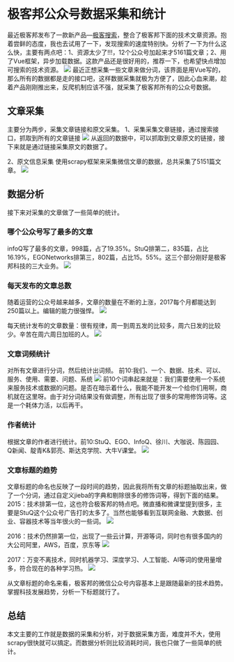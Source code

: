 # 极客邦公众号数据采集和统计
最近极客邦发布了一款新产品—[极客搜索](http://s.geekbang.org/)，整合了极客邦下面的技术文章资源。抱着尝鲜的态度，我也去试用了一下，发现搜索的速度特别快。分析了一下为什么这么快，主要有两点吧：1、资源太少了!!!，12个公众号加起来才5161篇文章；2、用了Vue框架，异步加载数据。这款产品还是很好用的，推荐一下，也希望快点增加可搜索的技术资源。
![](%E6%9E%81%E5%AE%A2%E9%82%A6%E5%85%AC%E4%BC%97%E5%8F%B7%E6%95%B0%E6%8D%AE%E9%87%87%E9%9B%86%E5%92%8C%E7%BB%9F%E8%AE%A1/7CE5A262-309D-4A15-BFF9-62CB3A5FCE51.png)
最近正想采集一些文章来做分词，该界面是用Vue写的，那么所有的数据都是走的接口吧，这样数据采集就极为方便了，因此心血来潮，趁着产品刚刚推出来，反爬机制应该不强，就采集了极客邦所有的公众号数据。

## 文章采集
主要分为两步，采集文章链接和原文采集。
1、采集采集文章链接，通过搜索接口，抓取到所有的文章链接
![](%E6%9E%81%E5%AE%A2%E9%82%A6%E5%85%AC%E4%BC%97%E5%8F%B7%E6%95%B0%E6%8D%AE%E9%87%87%E9%9B%86%E5%92%8C%E7%BB%9F%E8%AE%A1/4720167F-6426-492E-82EE-BF48E52824B1.png)
从返回的数据中，可以抓取到文章原文的链接，接下来就是通过链接采集原文的数据了。

2、原文信息采集
使用scrapy框架来采集微信文章的数据，总共采集了5151篇文章。
![](%E6%9E%81%E5%AE%A2%E9%82%A6%E5%85%AC%E4%BC%97%E5%8F%B7%E6%95%B0%E6%8D%AE%E9%87%87%E9%9B%86%E5%92%8C%E7%BB%9F%E8%AE%A1/FB072521-8394-4E46-B1DE-476C82F51CF9.png)

## 数据分析
接下来对采集的文章做了一些简单的统计。

### 哪个公众号写了最多的文章
infoQ写了最多的文章，998篇，占了19.35%。StuQ排第二，835篇，占比16.19%，EGONetworks排第三，802篇，占比15。55%。这三个部分刚好是极客邦科技的三大业务。
![](%E6%9E%81%E5%AE%A2%E9%82%A6%E5%85%AC%E4%BC%97%E5%8F%B7%E6%95%B0%E6%8D%AE%E9%87%87%E9%9B%86%E5%92%8C%E7%BB%9F%E8%AE%A1/FC128F3A-B579-4684-841E-1459AC125B78.png)

### 每天发布的文章总数
随着运营的公众号越来越多，文章的数量在不断的上涨，2017每个月都能达到250篇以上。编辑的能力很强悍。
![](%E6%9E%81%E5%AE%A2%E9%82%A6%E5%85%AC%E4%BC%97%E5%8F%B7%E6%95%B0%E6%8D%AE%E9%87%87%E9%9B%86%E5%92%8C%E7%BB%9F%E8%AE%A1/FB2E0462-3799-41F8-A73A-300299A0B0A5.png)

每天统计发布的文章数量：很有规律，周一到周五发的比较多，周六日发的比较少。辛苦在周六周日加班的人。
![](%E6%9E%81%E5%AE%A2%E9%82%A6%E5%85%AC%E4%BC%97%E5%8F%B7%E6%95%B0%E6%8D%AE%E9%87%87%E9%9B%86%E5%92%8C%E7%BB%9F%E8%AE%A1/09FF5428-1082-4F78-A57C-C5A4DAC0B4E4.png)

### 文章词频统计
对所有文章进行分词，然后统计出词频。
前10:我们、一个、数据、技术、可以、服务、使用、需要、问题、系统
![](%E6%9E%81%E5%AE%A2%E9%82%A6%E5%85%AC%E4%BC%97%E5%8F%B7%E6%95%B0%E6%8D%AE%E9%87%87%E9%9B%86%E5%92%8C%E7%BB%9F%E8%AE%A1/3B9999B8-D1BA-4CE6-AD41-0355CC13C101.png)
前10个词串起来就是：我们需要使用一个系统来服务技术或数据的问题。是否在暗示着什么，我能不能开发一个给你们用啊，商机就在这里呀。由于对分词结果没有做调整，所有出现了很多的常用修饰词等。这是一个耗体力活，以后再干。

### 作者统计
根据文章的作者进行统计。前10:StuQ、EGO、InfoQ、徐川、大咖说、陈园园、Q新闻、靛青K&郭亮、斯达克学院、大牛V课堂。
![](%E6%9E%81%E5%AE%A2%E9%82%A6%E5%85%AC%E4%BC%97%E5%8F%B7%E6%95%B0%E6%8D%AE%E9%87%87%E9%9B%86%E5%92%8C%E7%BB%9F%E8%AE%A1/9A0300F8-D359-4270-86AC-73747D14C0C6.png)


### 文章标题的趋势
文章标题的命名也反映了一段时间的趋势，因此我将所有文章的标题抽取出来，做了一个分词，通过自定义jieba的字典和剔除很多的修饰词等，得到下面的结果。
2015：技术排第一位，这也符合极客邦的特点吧。微直播和微课堂提到很多，主要是StuQ这个公众号广告打的太多了。当然也能够看到互联网金融、大数据、创业、容器技术等当年很火的一些词。
![](%E6%9E%81%E5%AE%A2%E9%82%A6%E5%85%AC%E4%BC%97%E5%8F%B7%E6%95%B0%E6%8D%AE%E9%87%87%E9%9B%86%E5%92%8C%E7%BB%9F%E8%AE%A1/F718BB54-0395-42FA-9A32-CB9D4E3AE8CA.png)

2016：技术仍然排第一位，出现了一些云计算，开源等词，同时也有很多国内的大公司阿里，AWS，百度，京东等
![](%E6%9E%81%E5%AE%A2%E9%82%A6%E5%85%AC%E4%BC%97%E5%8F%B7%E6%95%B0%E6%8D%AE%E9%87%87%E9%9B%86%E5%92%8C%E7%BB%9F%E8%AE%A1/5C8137D5-D063-4991-BA22-06965ABF76D9.png)

2017：万变不离技术，同时机器学习、深度学习、人工智能、AI等词的使用量增多，符合现在的各种学习热。
![](%E6%9E%81%E5%AE%A2%E9%82%A6%E5%85%AC%E4%BC%97%E5%8F%B7%E6%95%B0%E6%8D%AE%E9%87%87%E9%9B%86%E5%92%8C%E7%BB%9F%E8%AE%A1/9C0EAEC3-3461-40E9-9F68-7508E6EBF818.png)

从文章标题的命名来看，极客邦的微信公众号内容基本上是跟随最新的技术趋势。掌握科技发展趋势，分析一下标题就行了。

## 总结
本文主要的工作就是数据的采集和分析，对于数据采集方面，难度并不大，使用scrapy很快就可以搞定。而数据分析则比较消耗时间，我也只做了一些简单的统计。



